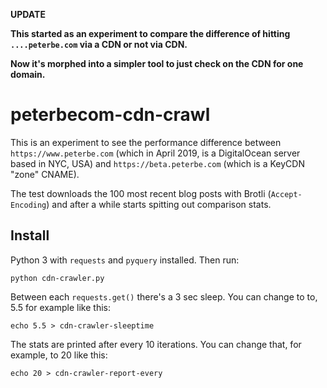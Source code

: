 **UPDATE**

**This started as an experiment to compare the difference of hitting
`....peterbe.com` via a CDN or not via CDN.**

**Now it's morphed into a simpler tool to just check on the CDN for
one domain.**



# peterbecom-cdn-crawl

This is an experiment to see the performance difference between
`https://www.peterbe.com` (which in April 2019, is a DigitalOcean
server based in NYC, USA) and `https://beta.peterbe.com` (which is a KeyCDN
"zone" CNAME).

The test downloads the 100 most recent blog posts with Brotli (`Accept-Encoding`)
and after a while starts spitting out comparison stats.

## Install

Python 3 with `requests` and `pyquery` installed. Then run:

    python cdn-crawler.py

Between each `requests.get()` there's a 3 sec sleep. You can change to to,
5.5 for example like this:

    echo 5.5 > cdn-crawler-sleeptime

The stats are printed after every 10 iterations. You can change that,
for example, to 20 like this:

    echo 20 > cdn-crawler-report-every
